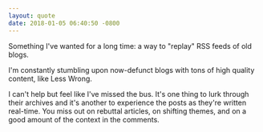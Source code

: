 ```yaml
---
layout: quote
date: 2018-01-05 06:40:50 -0800
---
```


Something I've wanted for a long time: a way to "replay" RSS feeds of old blogs.

I'm constantly stumbling upon now-defunct blogs with tons of high quality content, like Less Wrong.

I can't help but feel like I've missed the bus. It's one thing to lurk through their archives and it's another to experience the posts as they're written real-time. You miss out on rebuttal articles, on shifting themes, and on a good amount of the context in the comments.

